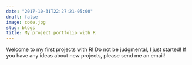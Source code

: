 ```yaml
---
date: "2017-10-31T22:27:21-05:00"
draft: false
image: code.jpg
slug: blogs
title: My project portfolio with R
---
```


Welcome to my first projects with R! Do not be judgmental, I just started!
If you have any ideas about new projects, please send me an email! 